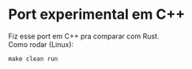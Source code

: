 # Port experimental em C++
Fiz esse port em C++ pra comparar com Rust.\
Como rodar (Linux):
```
make clean run
```



